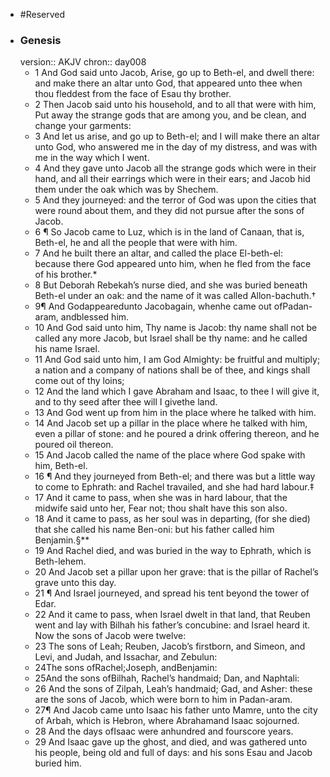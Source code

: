 - #Reserved
- ### Genesis
  version:: AKJV
  chron:: day008
	- 1 And God said unto Jacob, Arise, go up to Beth-el, and dwell there: and make there an
	  altar unto God, that appeared unto thee when thou fleddest from the face of Esau thy
	  brother.
	- 2 Then Jacob said unto his household, and to all that were with him, Put away
	  the strange gods that are among you, and be clean, and change your garments:
	- 3 And let
	  us arise, and go up to Beth-el; and I will make there an altar unto God, who answered
	  me in the day of my distress, and was with me in the way which I went.
	- 4 And they gave
	  unto Jacob all the strange gods which were in their hand, and all their earrings which
	  were in their ears; and Jacob hid them under the oak which was by Shechem.
	- 5 And they
	  journeyed: and the terror of God was upon the cities that were round about them, and
	  they did not pursue after the sons of Jacob.
	- 6 ¶ So Jacob came to Luz, which is in the land of Canaan, that is, Beth-el, he and all the
	  people that were with him.
	- 7 And he built there an altar, and called the place El-beth-el:
	  because there God appeared unto him, when he fled from the face of his brother.*
	- 8 But
	  Deborah Rebekah’s nurse died, and she was buried beneath Beth-el under an oak: and
	  the name of it was called Allon-bachuth.†
	- 9¶ And Godappearedunto Jacobagain, whenhe came out ofPadan-aram, andblessed
	  him.
	- 10 And God said unto him, Thy name is Jacob: thy name shall not be called any
	  more Jacob, but Israel shall be thy name: and he called his name Israel.
	- 11 And God
	  said unto him, I am God Almighty: be fruitful and multiply; a nation and a company
	  of nations shall be of thee, and kings shall come out of thy loins;
	- 12 And the land which
	  I gave Abraham and Isaac, to thee I will give it, and to thy seed after thee will I givethe land.
	- 13 And God went up from him in the place where he talked with him.
	- 14 And
	  Jacob set up a pillar in the place where he talked with him, even a pillar of stone: and
	  he poured a drink offering thereon, and he poured oil thereon.
	- 15 And Jacob called the
	  name of the place where God spake with him, Beth-el.
	- 16 ¶ And they journeyed from Beth-el; and there was but a little way to come to
	  Ephrath: and Rachel travailed, and she had hard labour.‡
	- 17 And it came to pass, when
	  she was in hard labour, that the midwife said unto her, Fear not; thou shalt have this son
	  also.
	- 18 And it came to pass, as her soul was in departing, (for she died) that she called
	  his name Ben-oni: but his father called him Benjamin.§**
	- 19 And Rachel died, and was
	  buried in the way to Ephrath, which is Beth-lehem.
	- 20 And Jacob set a pillar upon her
	  grave: that is the pillar of Rachel’s grave unto this day.
	- 21 ¶ And Israel journeyed, and spread his tent beyond the tower of Edar.
	- 22 And it
	  came to pass, when Israel dwelt in that land, that Reuben went and lay with Bilhah his
	  father’s concubine: and Israel heard it. Now the sons of Jacob were twelve:
	- 23 The sons
	  of Leah; Reuben, Jacob’s firstborn, and Simeon, and Levi, and Judah, and Issachar, and
	  Zebulun:
	- 24The sons ofRachel;Joseph, andBenjamin:
	- 25And the sons ofBilhah, Rachel’s
	  handmaid; Dan, and Naphtali:
	- 26 And the sons of Zilpah, Leah’s handmaid; Gad, and
	  Asher: these are the sons of Jacob, which were born to him in Padan-aram.
	- 27¶ And Jacob came unto Isaac his father unto Mamre, unto the city of Arbah, which is
	  Hebron, where Abrahamand Isaac sojourned.
	- 28 And the days ofIsaac were anhundred
	  and fourscore years.
	- 29 And Isaac gave up the ghost, and died, and was gathered unto
	  his people, being old and full of days: and his sons Esau and Jacob buried him.